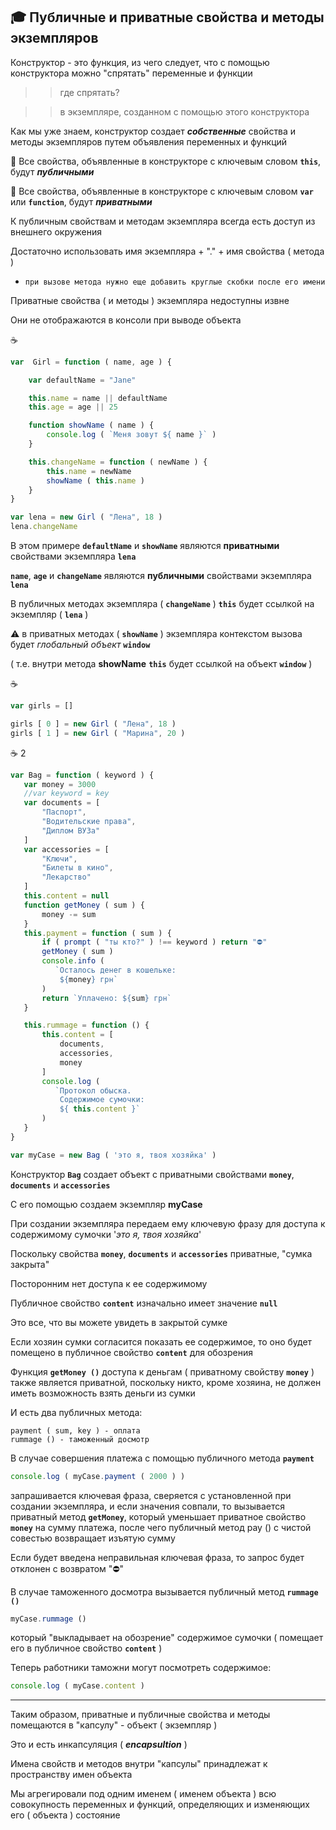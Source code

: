 ## 🎓 Публичные и приватные свойства и методы экземпляров

Конструктор - это функция, из чего следует, что с помощью конструктора можно "спрятать" переменные и функции
>> где спрятать?

>> в экземпляре, созданном с помощью этого конструктора

Как мы уже знаем, конструктор создает **_собственные_** свойства и методы экземпляров путем объявления переменных и функций

:white_square_button: Все свойства, объявленные в конструкторе с ключевым словом  **`this`**, будут **_публичными_**

:white_square_button: Все свойства, объявленные в конструкторе с ключевым словом  **`var`** или **`function`**, будут **_приватными_**

К публичным свойствам и методам экземпляра всегда есть доступ из внешнего окружения

Достаточно использовать имя экземпляра + "." + имя свойства ( метода )
* `при вызове метода нужно еще добавить круглые скобки после его имени`

Приватные свойства ( и методы ) экземпляра недоступны извне

Они не отображаются в консоли при выводе объекта

:coffee:
```javascript
var  Girl = function ( name, age ) {

    var defaultName = "Jane"

    this.name = name || defaultName
    this.age = age || 25

    function showName ( name ) {
        console.log ( `Меня зовут ${ name }` )
    }

    this.changeName = function ( newName ) {
        this.name = newName
        showName ( this.name )
    }
}

var lena = new Girl ( "Лена", 18 )
lena.changeName
```
В этом примере **`defaultName`**  и **`showName`** являются **приватными** свойствами экземпляра **`lena`**

**`name`**, **`age`** и **`changeName`** являются **публичными** свойствами экземпляра **`lena`**

В публичных методах экземпляра ( **`changeName`** )  **`this`**  будет ссылкой на экземпляр ( **`lena`** )

:warning: в приватных методах (  **`showName`** ) экземпляра контекстом вызова будет *глобальный объект* **`window`**

( т.е. внутри метода  **showName**  **`this`**  будет ссылкой на объект **`window`** )

:coffee:
```javascript
var girls = []

girls [ 0 ] = new Girl ( "Лена", 18 )
girls [ 1 ] = new Girl ( "Марина", 20 )
```

:coffee: 2
```javascript
var Bag = function ( keyword ) {
   var money = 3000
   //var keyword = key
   var documents = [
       "Паспорт",
       "Водительские права",
       "Диплом ВУЗа"
   ]
   var accessories = [
       "Ключи",
       "Билеты в кино",
       "Лекарство"
   ]
   this.content = null
   function getMoney ( sum ) {
       money -= sum
   }
   this.payment = function ( sum ) {
       if ( prompt ( "ты кто?" ) !== keyword ) return "⛔️"
       getMoney ( sum )
       console.info ( 
          `Осталось денег в кошельке:
           ${money} грн` 
       )
       return `Уплачено: ${sum} грн`
   }

   this.rummage = function () {
       this.content = [
           documents,
           accessories,
           money
       ]
       console.log ( 
          `Протокол обыска.
           Содержимое сумочки:
           ${ this.content }`
       )
   }
}

var myCase = new Bag ( 'это я, твоя хозяйка' )
```
Конструктор **`Bag`**  создает объект с приватными свойствами  **`money`**,  **`documents`** и  **`accessories`**

С его помощью создаем экземпляр **myCase**

При создании экземпляра передаем ему ключевую фразу для доступа к содержимому сумочки '*это я, твоя хозяйка*'

Поскольку свойства  **`money`**,  **`documents`** и  **`accessories`** приватные,  "сумка закрыта"

Посторонним нет доступа к ее содержимому

Публичное свойство **`content`** изначально имеет значение  **`null`**

Это все, что вы можете увидеть в закрытой сумке

Если хозяин сумки согласится показать ее содержимое, то оно будет помещено в публичное свойство **`content`** для обозрения

Функция **`getMoney ()`** доступа к деньгам  ( приватному свойству **`money`** ) также является приватной, поскольку никто, кроме хозяина, не должен иметь возможность взять деньги из сумки

И есть два публичных метода: 

    payment ( sum, key ) - оплата
    rummage () - таможенный досмотр

В случае совершения платежа с помощью публичного метода  **`payment`** 
```javascript
console.log ( myCase.payment ( 2000 ) )
```
запрашивается ключевая фраза, сверяется с установленной при создании экземпляра, и если значения совпали, то вызывается приватный метод **`getMoney`**, который уменьшает приватное свойство **`money`** на сумму платежа,  после  чего публичный метод pay () с чистой совестью возвращает изъятую сумму

Если будет введена неправильная ключевая фраза, то запрос будет отклонен с возвратом "⛔️"

В случае таможенного досмотра вызывается публичный метод **`rummage ()`**
```javascript
myCase.rummage ()
```
который "выкладывает на обозрение" содержимое сумочки ( помещает его в публичное свойство **`content`** )

Теперь работники таможни могут посмотреть содержимое:
```javascript
console.log ( myCase.content )
```
***
Таким образом, приватные и публичные свойства и методы помещаются в "капсулу" - объект ( экземпляр )

Это и есть инкапсуляция ( *__encapsultion__* )

Имена свойств и методов внутри "капсулы" принадлежат к пространству имен объекта

Мы агрегировали под одним именем ( именем объекта ) всю совокупность переменных и функций, определяющих и изменяющих его ( объекта ) состояние